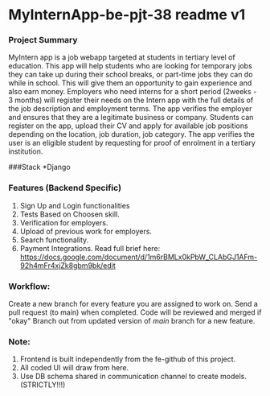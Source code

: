 # MyInternApp-be-pjt-38 __readme v1__

### Project Summary
MyIntern app is a job webapp targeted at students in tertiary level of education. This app will help students who are looking for temporary jobs they can take up during their school breaks, or part-time jobs they can do while in school. This will give them an opportunity to gain experience and also earn money. Employers who need interns for a short period (2weeks - 3 months) will register their needs on the Intern app with the full details of the job description and employment terms. The app verifies the employer and ensures that they are a legitimate business or company. Students can register on the app, upload their CV and apply for available job positions depending on the location, job duration, job category.
The app verifies the user is an eligible student by requesting for proof of enrolment in a tertiary institution.  

###Stack
*Django

### Features (Backend Specific)
1. Sign Up and Login functionalities
2. Tests Based on Choosen skill.
3. Verification for employers.
4. Upload of previous work for employers.
5. Search functionality.
6. Payment Integrations.
    Read full brief here: https://docs.google.com/document/d/1m6rBMLx0kPbW_CLAbGJ1AFm-92h4mFr4xjZk8gbm9bk/edit

### Workflow:
Create a new branch for every feature you are assigned to work on.
Send a pull request (to main) when completed.
Code will be reviewed and merged if "okay"
Branch out from updated version of _main_ branch for a new feature.


### Note:
1. Frontend is built independently from the fe-github of this project.
2. All coded UI will draw from here.
3. Use DB schema shared in communication channel to create models. (STRICTLY!!!)
